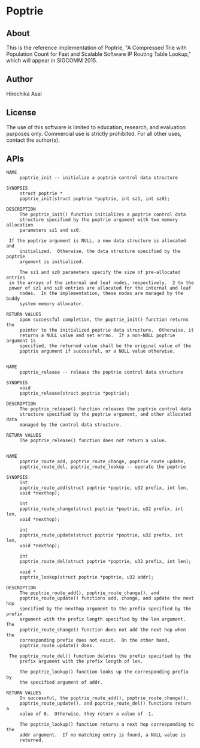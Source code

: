 # Poptrie

## About

This is the reference implementation of Poptrie,  "A Compressed Trie with
Population Count for Fast and Scalable Software IP Routing Table Lookup,"
which will appear in SIGCOMM 2015.


## Author

Hirochika Asai


## License

The use of this software is limited to education, research, and evaluation
purposes only.  Commercial use is strictly prohibited.  For all other uses,
contact the author(s).

## APIs

    NAME
         poptrie_init -- initialize a poptrie control data structure
         
    SYNOPSIS
         struct poptrie *
         poptrie_init(struct poptrie *poptrie, int sz1, int sz0);
         
    DESCRIPTION
         The poptrie_init() function initializes a poptrie control data
         structure specified by the poptrie argument with two memory allocation
         parameters sz1 and sz0.
         
	 If the poptrie argument is NULL, a new data structure is allocated and
         initialized.  Otherwise, the data structure specified by the poptrie
         argument is initialized.
         
         The sz1 and sz0 parameters specify the size of pre-allocated entries
	 in the arrays of the internal and leaf nodes, respectively.  2 to the
	 power of sz1 and sz0 entries are allocated for the internal and leaf
         nodes.  In the implementation, these nodes are managed by the buddy
         system memory allocator.

    RETURN VALUES
         Upon successful completion, the poptrie_init() function returns the
         pointer to the initialized poptrie data structure.  Otherwise, it
         returns a NULL value and set errno.  If a non-NULL poptrie argument is
         specified, the returned value shall be the original value of the
         poptrie argument if successful, or a NULL value otherwise.


    NAME
         poptrie_release -- release the poptrie control data structure
         
    SYNOPSIS
         void
         poptrie_release(struct poptrie *poptrie);
         
    DESCRIPTION
         The poptrie_release() function releases the poptrie control data
         structure specified by the poptrie argument, and other allocated data
         managed by the control data structure.

    RETURN VALUES
         The poptrie_release() function does not return a value.


    NAME
         poptrie_route_add, poptrie_route_change, poptrie_route_update,
         poptrie_route_del, poptrie_route_lookup -- operate the poptrie
         
    SYNOPSIS
         int
         poptrie_route_add(struct poptrie *poptrie, u32 prefix, int len,
         void *nexthop);
         
         int
         poptrie_route_change(struct poptrie *poptrie, u32 prefix, int len,
         void *nexthop);
         
         int
         poptrie_route_update(struct poptrie *poptrie, u32 prefix, int len,
         void *nexthop);
         
         int
         poptrie_route_del(struct poptrie *poptrie, u32 prefix, int len);
         
         void *
         poptrie_lookup(struct poptrie *poptrie, u32 addr);
         
    DESCRIPTION
         The poptrie_route_add(), poptrie_route_change(), and
         poptrie_route_update() functions add, change, and update the next hop
         specified by the nexthop argument to the prefix specified by the prefix
         argument with the prefix length specified by the len argument.  The
         poptrie_route_change() function does not add the next hop when the
         corresponding prefix does not exist.  On the other hand,
         poptrie_route_update() does.
         
	 The poptrie_route_del() function deletes the prefix specified by the
         prefix argument with the prefix length of len.
         
         The poptrie_lookup() function looks up the corresponding prefix by
         the specified argument of addr.
         
    RETURN VALUES
         On successful, the poptrie_route_add(), poptrie_route_change(),
         poptrie_route_update(), and poptrie_route_del() functions return a
         value of 0.  Otherwise, they return a value of -1.
         
         The poptrie_lookup() function returns a next hop corresponding to the
         addr argument.  If no matching entry is found, a NULL value is
         returned.

